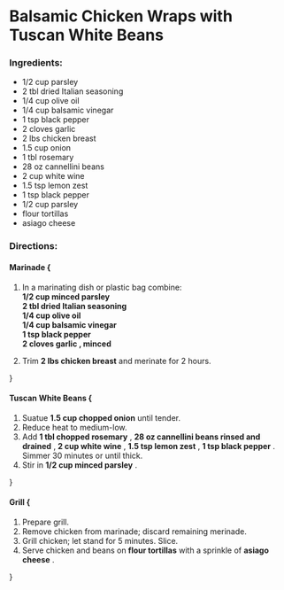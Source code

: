 # Balsamic Chicken Wraps with Tuscan White Beans 

### Ingredients: 
* 1/2 cup parsley
* 2 tbl dried Italian seasoning
* 1/4 cup olive oil
* 1/4 cup balsamic vinegar
* 1 tsp black pepper
* 2 cloves garlic
* 2 lbs chicken breast
* 1.5 cup onion
* 1 tbl rosemary
* 28 oz cannellini beans
* 2 cup white wine
* 1.5 tsp lemon zest
* 1 tsp black pepper
* 1/2 cup parsley
*  flour tortillas
*  asiago cheese

### Directions: 

#### Marinade {
1. In a marinating dish or plastic bag combine:  
**1/2 cup minced parsley**   
**2 tbl dried Italian seasoning**   
**1/4 cup olive oil**   
**1/4 cup balsamic vinegar**   
**1 tsp black pepper**   
**2 cloves garlic , minced**   


2. Trim **2 lbs chicken breast** and merinate for 2 hours. 

}


#### Tuscan White Beans {
1. Suatue **1.5 cup chopped onion** until tender. 
2. Reduce heat to medium-low. 
3. Add **1 tbl chopped rosemary** , **28 oz cannellini beans rinsed and drained** , **2 cup white wine** , **1.5 tsp lemon zest** , **1 tsp black pepper** . Simmer 30 minutes or until thick. 
4. Stir in **1/2 cup minced parsley** . 

}


#### Grill {
1. Prepare grill. 
2. Remove chicken from marinade; discard remaining merinade. 
3. Grill chicken; let stand for 5 minutes. Slice. 
4. Serve chicken and beans on **flour tortillas** with a sprinkle of **asiago cheese** . 

}

